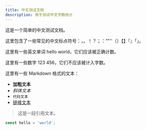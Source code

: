 ```yaml
---
title: 中文测试文档
description: 用于测试中文字数统计
---
```


这是一个简单的中文测试文档。

这里包含了一些常见的中文标点符号：，。！？；：""''（）【】『』「」。

这里有一些英文单词 hello world，它们应该被正确计数。

这里有一些数字 123 456，它们不应该被计入字数。

这里有一些 Markdown 格式的文本：
- **加粗文本**
- *斜体文本*
- `代码文本`
- [链接文本](https://example.com)

> 这是一段引用文本。

```js
const hello = 'world';
```

